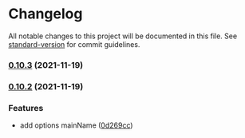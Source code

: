 # Changelog

All notable changes to this project will be documented in this file. See [standard-version](https://github.com/conventional-changelog/standard-version) for commit guidelines.

### [0.10.3](https://github.com/shm-open/ffmpeg.wasm/compare/v0.10.2...v0.10.3) (2021-11-19)

### [0.10.2](https://github.com/shm-open/ffmpeg.wasm/compare/v0.10.1...v0.10.2) (2021-11-19)


### Features

* add options mainName ([0d269cc](https://github.com/shm-open/ffmpeg.wasm/commit/0d269cc064c95a8009f60a8b1767a02300fcc476))
